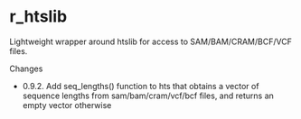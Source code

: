 # r_htslib
Lightweight wrapper around htslib for access to SAM/BAM/CRAM/BCF/VCF files.

Changes

 - 0.9.2. Add seq_lengths() function to hts that obtains a vector of sequence lengths from sam/bam/cram/vcf/bcf files, and returns an empty vector otherwise
